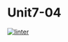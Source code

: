 # Unit7-04
[![linter](https://github.com/Abdullah-Al-Rashid/Unit7-04/workflows/linter/badge.svg)](https://github.com/marketplace/actions/super-linter)
